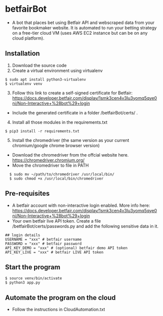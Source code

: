 # betfairBot
- A bot that places bet using Betfair API and webscraped data from your favorite bookmaker website. It is automated to run your betting strategy on a free-tier cloud VM (uses AWS EC2 instance but can be on any cloud platform). 
## Installation
1. Download the source code
2. Create a virtual environment using virtualenv 
```
$ sudo apt install python3-virtualenv
$ virtualenv venv
```
3. Follow this link to create a self-signed certificate for Betfair: https://docs.developer.betfair.com/display/1smk3cen4v3lu3yomq5qye0ni/Non-Interactive+%28bot%29+login 
- Include the generated certificate in a folder /betfairBot/certs/ .
4. Install all those modules in the requirements.txt
```
$ pip3 install -r requirements.txt
```
5. Install the chromedriver (the same version as your current chromium/google chrome browser version)
- Download the chromedriver from the offcial website here. https://chromedriver.chromium.org/
- Move the chromedriver to file in PATH
```
  $ sudo mv ~/path/to/chromedriver /usr/local/bin/
  $ sudo chmod +x /usr/local/bin/chromedriver
```

## Pre-requisites
- A betfair account with non-interactive login enabled. More info here: https://docs.developer.betfair.com/display/1smk3cen4v3lu3yomq5qye0ni/Non-Interactive+%28bot%29+login
- Your own betfair live API token. Create a file /betfairBot/certs/passwords.py and add the following sensitive data in it.
```
## login details
USERNAME = "xxx" # betfair username
PASSWORD = "xxx" # betfair password 
API_KEY_DEMO = "xxx" # (optional) betfair demo API token
API_KEY_LIVE = "xxx" # betfair LIVE API token
```

## Start the program
```
$ source venv/bin/activate
$ python3 app.py
```

## Automate the program on the cloud
- Follow the instructions in CloudAutomation.txt
